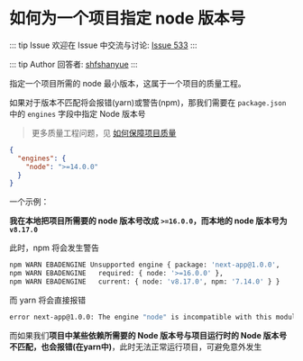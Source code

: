 # 如何为一个项目指定 node 版本号



::: tip Issue 
 欢迎在 Issue 中交流与讨论: [Issue 533](https://github.com/shfshanyue/Daily-Question/issues/533) 
:::

::: tip Author 
回答者: [shfshanyue](https://github.com/shfshanyue) 
:::

指定一个项目所需的 node 最小版本，这属于一个项目的质量工程。

如果对于版本不匹配将会报错(yarn)或警告(npm)，那我们需要在 `package.json` 中的 `engines` 字段中指定 Node 版本号

> 更多质量工程问题，见 [如何保障项目质量](https://github.com/shfshanyue/Daily-Question/issues/552)

``` json
{
  "engines": {
    "node": ">=14.0.0"
  }
}
```

一个示例：

**我在本地把项目所需要的 node 版本号改成 `>=16.0.0`，而本地的 node 版本号为 `v8.17.0`**

此时，npm 将会发生警告

``` bash
npm WARN EBADENGINE Unsupported engine { package: 'next-app@1.0.0',
npm WARN EBADENGINE   required: { node: '>=16.0.0' },
npm WARN EBADENGINE   current: { node: 'v8.17.0', npm: '7.14.0' } }
```

而 yarn 将会直接报错

``` bash
error next-app@1.0.0: The engine "node" is incompatible with this module. Expected version ">=16.0.0". Got "8.17.0"
```

而如果我们**项目中某些依赖所需要的 Node 版本号与项目运行时的 Node 版本号不匹配，也会报错(在yarn中)**，此时无法正常运行项目，可避免意外发生